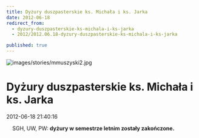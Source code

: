 ```yaml
---
title: Dyżury duszpasterskie ks. Michała i ks. Jarka
date: 2012-06-18
redirect_from: 
  - dyzury-duszpasterskie-ks-michala-i-ks-jarka
  - 2012/2012.06.18-dyzury-duszpasterskie-ks-michala-i-ks-jarka

published: true
---
```



![images/stories/mmuszyski2.jpg](images/stories/mmuszyski2.jpg)

# Dyżury duszpasterskie ks. Michała i ks. Jarka

<time>2012-06-18 21:40:16</time>




 
 
SGH, UW, PW: **dyżury w semestrze letnim zostały zakończone.**


<!--CONTENT FROM OLD SERVER (jos before 2013): 




 


 


SGH, UW, PW: **dyżury w semestrze letnim zostały zakończone.**

-->

<!--{{json:{"created_date":"2012-06-18 21:40:16","publish_down":"0000-00-00 00:00:00","id":"1117"}}}-->